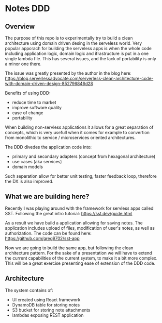 # Notes DDD
## Overview

The purpose of this repo is to experimentally try to build a clean architecture using domain driven desing in the serveless world. Very popular apporach for building the serveless apps is when the whole code including application logic, domain logic and ifrastructure is put in a one single lambda file. This has several issues, and the lack of portability is only a minor one there.

The issue was greatly presented by the author in the blog here: https://blog.serverlessadvocate.com/serverless-clean-architecture-code-with-domain-driven-design-852796846d28 

Benefits of using DDD:
- reduce time to market
- improve software quality
- ease of change
- portability

When building non-servless applications it allows for a great separation of concepts, which is very usefull when it comes for example to convertion from monolithic to service / microservices oriented architectures. 

The DDD divedes the application code into:
- primary and secondary adapters (concept from hexagonal architecture)
- use cases (aka services)
- domain models

Such separation allow for better unit testing, faster feedback loop, therefore the DX is also improved.

## What we are building here?

Recently I was playing around with the framework for servless apps called SST. Following the great intro tutorial: https://sst.dev/guide.html

As a result we have build a application allowing for saving notes. The application includes upload of files, modification of user's notes, as well as authorization. The code can be found here: https://github.com/greg9702/sst-app

Now we are going to build the same app, but following the clean architecture pattern. For the sake of a presentation we will have to extend the current capabilities of the current system, to make it a bit more complex. This will be a great exercise presenting ease of extension of the DDD code. 

## Architecture

The system contains of:
- UI created using React framework
- DynamoDB table for storing notes
- S3 bucket for storing note attachments
- lambdas exposing REST application




